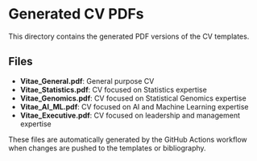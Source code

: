 # Generated CV PDFs

This directory contains the generated PDF versions of the CV templates.

## Files

- **Vitae_General.pdf**: General purpose CV
- **Vitae_Statistics.pdf**: CV focused on Statistics expertise
- **Vitae_Genomics.pdf**: CV focused on Statistical Genomics expertise
- **Vitae_AI_ML.pdf**: CV focused on AI and Machine Learning expertise
- **Vitae_Executive.pdf**: CV focused on leadership and management expertise

These files are automatically generated by the GitHub Actions workflow when changes are pushed to the templates or bibliography.